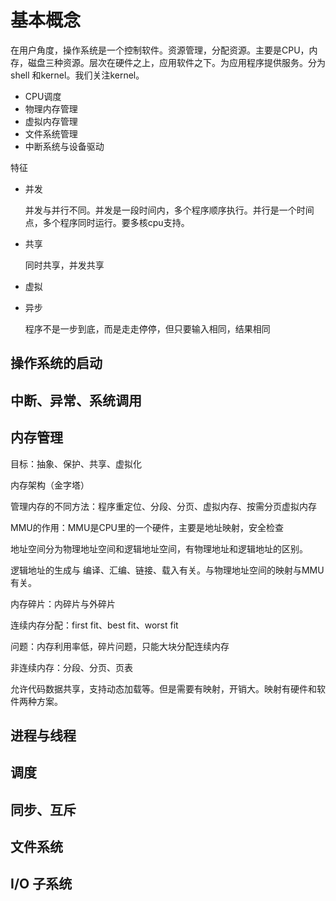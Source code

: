 # 基本概念

在用户角度，操作系统是一个控制软件。资源管理，分配资源。主要是CPU，内存，磁盘三种资源。层次在硬件之上，应用软件之下。为应用程序提供服务。分为 shell 和kernel。我们关注kernel。

- CPU调度
- 物理内存管理
- 虚拟内存管理
- 文件系统管理
- 中断系统与设备驱动

特征

- 并发

  并发与并行不同。并发是一段时间内，多个程序顺序执行。并行是一个时间点，多个程序同时运行。要多核cpu支持。

- 共享

  同时共享，并发共享

- 虚拟

- 异步

  程序不是一步到底，而是走走停停，但只要输入相同，结果相同

## 操作系统的启动



## 中断、异常、系统调用



## 内存管理

目标：抽象、保护、共享、虚拟化

内存架构（金字塔）

管理内存的不同方法：程序重定位、分段、分页、虚拟内存、按需分页虚拟内存

MMU的作用：MMU是CPU里的一个硬件，主要是地址映射，安全检查

地址空间分为物理地址空间和逻辑地址空间，有物理地址和逻辑地址的区别。

逻辑地址的生成与 编译、汇编、链接、载入有关。与物理地址空间的映射与MMU有关。

内存碎片：内碎片与外碎片

连续内存分配：first fit、best fit、worst fit

问题：内存利用率低，碎片问题，只能大块分配连续内存

非连续内存：分段、分页、页表

允许代码数据共享，支持动态加载等。但是需要有映射，开销大。映射有硬件和软件两种方案。

## 进程与线程

## 调度

## 同步、互斥

## 文件系统

## I/O 子系统



